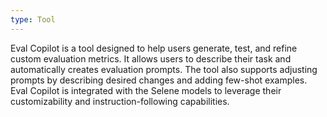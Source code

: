 ```yaml
---
type: Tool
---
```


Eval Copilot is a tool designed to help users generate, test, and refine custom evaluation metrics. It allows users to describe their task and automatically creates evaluation prompts. The tool also supports adjusting prompts by describing desired changes and adding few-shot examples. Eval Copilot is integrated with the Selene models to leverage their customizability and instruction-following capabilities.
